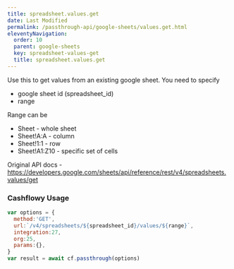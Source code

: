 ```yaml
---
title: spreadsheet.values.get
date: Last Modified 
permalink: /passthrough-api/google-sheets/values.get.html
eleventyNavigation:
  order: 10
  parent: google-sheets
  key: spreadsheet-values-get
  title: spreadsheet.values.get
---
```

Use this to get values from an existing google sheet. You need to specify
- google sheet id (spreadsheet_id)
- range 

Range can be
- Sheet - whole sheet
- Sheet!A:A - column
- Sheet!1:1 - row
- Sheet!A1:Z10 - specific set of cells

Original API docs - https://developers.google.com/sheets/api/reference/rest/v4/spreadsheets.values/get

### Cashflowy Usage
``` js
var options = {
  method:'GET',
  url:`/v4/spreadsheets/${spreadsheet_id}/values/${range}`,
  integration:27,
  org:25,
  params:{},
}
var result = await cf.passthrough(options)
```

